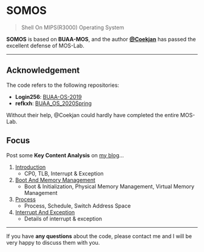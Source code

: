 SOMOS
===

> Shell On MIPS(R3000) Operating System

**SOMOS** is based on **BUAA-MOS**, and the author **[@Coekjan](https://github.com/Coekjan)** has passed the excellent defense of MOS-Lab.

---

## Acknowledgement

The code refers to the following repositories:
* **Login256**: [BUAA-OS-2019](https://github.com/login256/BUAA-OS-2019)
* **refkxh**: [BUAA_OS_2020Spring](https://github.com/refkxh/BUAA_OS_2020Spring)

Without their help, @Coekjan could hardly have completed the entire MOS-Lab.

## Focus

Post some **Key Content Analysis** on [my blog](https://coekjan.cn/)...
1. [Introduction](https://coekjan.cn/2021/07/15/Introduction/)
   * CP0, TLB, Interrupt & Exception
2. [Boot And Memory Management](https://coekjan.cn/2021/07/23/Boot-And-Memory-Management/)
   * Boot & Initialization, Physical Memory Management, Virtual Memory Management
3. [Process](https://coekjan.cn/2021/08/15/Process/)
   * Process, Schedule, Switch Address Space
4. [Interrupt And Exception](https://coekjan.cn/2021/08/26/Interrupt-And-Exception/)
   * Details of interrupt & exception

---

If you have **any questions** about the code, please contact me and I will be very happy to discuss them with you.
